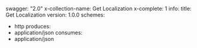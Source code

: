 swagger: "2.0"
x-collection-name: Get Localization
x-complete: 1
info:
  title: Get Localization
  version: 1.0.0
schemes:
- http
produces:
- application/json
consumes:
- application/json